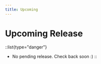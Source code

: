 ```yaml
---
title: Upcoming
---
```


# Upcoming Release

::list{type="danger"}
- No pending release. Check back soon :)
::